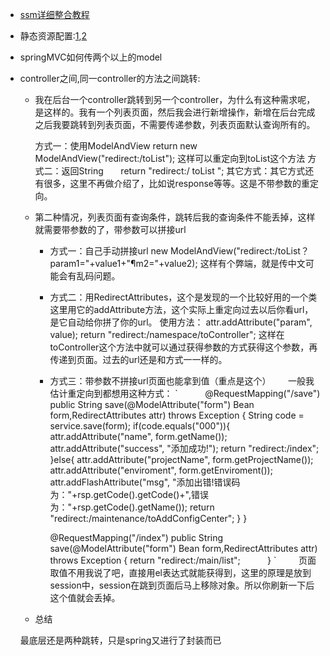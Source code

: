 - [ssm详细整合教程](https://www.cnblogs.com/zyw-205520/p/4771253.html)
- 静态资源配置:[1](https://blog.csdn.net/yansong_8686/article/details/47356499),[2](https://www.cnblogs.com/dflmg/p/6393416.html)
- springMVC如何传两个以上的model
- controller之间,同一controller的方法之间跳转:

    * 我在后台一个controller跳转到另一个controller，为什么有这种需求呢，是这样的。我有一个列表页面，然后我会进行新增操作，新增在后台完成之后我要跳转到列表页面，不需要传递参数，列表页面默认查询所有的。

        方式一：使用ModelAndView
        return new ModelAndView("redirect:/toList");
        这样可以重定向到toList这个方法
        方式二：返回String
       return "redirect:/ toList ";
        其它方式：其它方式还有很多，这里不再做介绍了，比如说response等等。这是不带参数的重定向。

    * 第二种情况，列表页面有查询条件，跳转后我的查询条件不能丢掉，这样就需要带参数的了，带参数可以拼接url

       * 方式一：自己手动拼接url
       new ModelAndView("redirect:/toList？param1="+value1+"¶m2="+value2);
       这样有个弊端，就是传中文可能会有乱码问题。

       * 方式二：用RedirectAttributes，这个是发现的一个比较好用的一个类
       这里用它的addAttribute方法，这个实际上重定向过去以后你看url，是它自动给你拼了你的url。
       使用方法：
       attr.addAttribute("param", value);
       return "redirect:/namespace/toController";
       这样在toController这个方法中就可以通过获得参数的方式获得这个参数，再传递到页面。过去的url还是和方式一一样的。

       * 方式三：带参数不拼接url页面也能拿到值（重点是这个）
       一般我估计重定向到都想用这种方式：
`
           @RequestMapping("/save")
           public String save(@ModelAttribute("form") Bean form,RedirectAttributes attr) throws Exception {
               String code =  service.save(form);
               if(code.equals("000")){
                   attr.addAttribute("name", form.getName()); 
                   attr.addAttribute("success", "添加成功!");
                   return "redirect:/index";
               }else{
                   attr.addAttribute("projectName", form.getProjectName()); 
                   attr.addAttribute("enviroment", form.getEnviroment()); 
                   attr.addFlashAttribute("msg", "添加出错!错误码为："+rsp.getCode().getCode()+",错误为："+rsp.getCode().getName());
                   return "redirect:/maintenance/toAddConfigCenter";
               }
           }

           @RequestMapping("/index")
           public String save(@ModelAttribute("form") Bean form,RedirectAttributes attr) throws Exception {
               return "redirect:/main/list";
           }
`
         页面取值不用我说了吧，直接用el表达式就能获得到，这里的原理是放到session中，session在跳到页面后马上移除对象。所以你刷新一下后这个值就会丢掉。

    * 总结

    最底层还是两种跳转，只是spring又进行了封装而已
